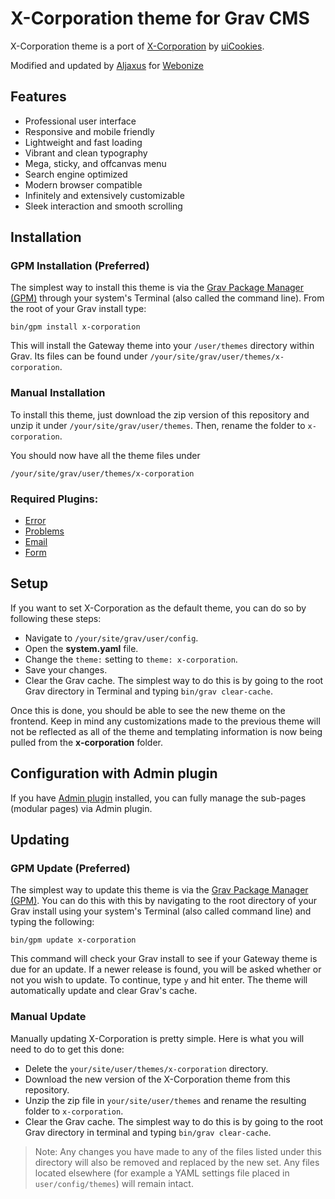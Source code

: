 # X-Corporation theme for Grav CMS

X-Corporation theme is a port of [X-Corporation](https://uicookies.com/demo/#x_corporation) by [uiCookies](https://uicookies.com/).

Modified and updated by [Aljaxus](https://github.com/aljaxus) for [Webonize](https://webonize.net)

## Features

* Professional user interface
* Responsive and mobile friendly
* Lightweight and fast loading
* Vibrant and clean typography
* Mega, sticky, and offcanvas menu
* Search engine optimized
* Modern browser compatible
* Infinitely and extensively customizable
* Sleek interaction and smooth scrolling

## Installation

### GPM Installation (Preferred)

The simplest way to install this theme is via the [Grav Package Manager (GPM)](http://learn.getgrav.org/advanced/grav-gpm) through your system's Terminal (also called the command line).  From the root of your Grav install type:

    bin/gpm install x-corporation

This will install the Gateway theme into your `/user/themes` directory within Grav. Its files can be found under `/your/site/grav/user/themes/x-corporation`.

### Manual Installation

To install this theme, just download the zip version of this repository and unzip it under `/your/site/grav/user/themes`. Then, rename the folder to `x-corporation`.

You should now have all the theme files under

    /your/site/grav/user/themes/x-corporation

### Required Plugins:

* [Error](https://github.com/getgrav/grav-theme-error)
* [Problems](https://github.com/getgrav/grav-plugin-problems)
* [Email](https://github.com/getgrav/grav-plugin-email)
* [Form](https://github.com/getgrav/grav-plugin-form)

## Setup

If you want to set X-Corporation as the default theme, you can do so by following these steps:

* Navigate to `/your/site/grav/user/config`.
* Open the **system.yaml** file.
* Change the `theme:` setting to `theme: x-corporation`.
* Save your changes.
* Clear the Grav cache. The simplest way to do this is by going to the root Grav directory in Terminal and typing `bin/grav clear-cache`.

Once this is done, you should be able to see the new theme on the frontend. Keep in mind any customizations made to the previous theme will not be reflected as all of the theme and templating information is now being pulled from the **x-corporation** folder.

## Configuration with Admin plugin

If you have [Admin plugin](https://github.com/getgrav/grav-plugin-admin) installed, you can fully manage the sub-pages (modular pages) via Admin plugin.

## Updating

### GPM Update (Preferred)

The simplest way to update this theme is via the [Grav Package Manager (GPM)](http://learn.getgrav.org/advanced/grav-gpm). You can do this with this by navigating to the root directory of your Grav install using your system's Terminal (also called command line) and typing the following:

    bin/gpm update x-corporation

This command will check your Grav install to see if your Gateway theme is due for an update. If a newer release is found, you will be asked whether or not you wish to update. To continue, type `y` and hit enter. The theme will automatically update and clear Grav's cache.

### Manual Update

Manually updating X-Corporation is pretty simple. Here is what you will need to do to get this done:

* Delete the `your/site/user/themes/x-corporation` directory.
* Download the new version of the X-Corporation theme from this repository.
* Unzip the zip file in `your/site/user/themes` and rename the resulting folder to `x-corporation`.
* Clear the Grav cache. The simplest way to do this is by going to the root Grav directory in terminal and typing `bin/grav clear-cache`.

> Note: Any changes you have made to any of the files listed under this directory will also be removed and replaced by the new set. Any files located elsewhere (for example a YAML settings file placed in `user/config/themes`) will remain intact.
